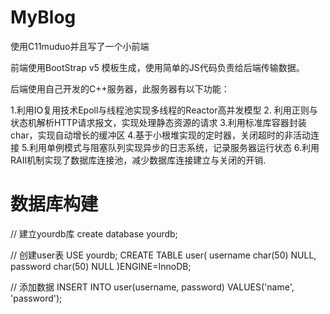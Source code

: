 # MyBlog
使用C11muduo并且写了一个小前端

前端使用BootStrap v5 模板生成，使用简单的JS代码负责给后端传输数据。

后端使用自己开发的C++服务器，此服务器有以下功能：

1.利用IO复用技术Epoll与线程池实现多线程的Reactor高并发模型
2. 利用正则与状态机解析HTTP请求报文，实现处理静态资源的请求
3.利用标准库容器封装char，实现自动增长的缓冲区
4.基于小根堆实现的定时器，关闭超时的非活动连接
5.利用单例模式与阻塞队列实现异步的日志系统，记录服务器运行状态
6.利用RAII机制实现了数据库连接池，减少数据库连接建立与关闭的开销.

# 数据库构建

// 建立yourdb库
create database yourdb;

// 创建user表
USE yourdb;
CREATE TABLE user(
    username char(50) NULL,
    password char(50) NULL
)ENGINE=InnoDB;

// 添加数据
INSERT INTO user(username, password) VALUES('name', 'password');
